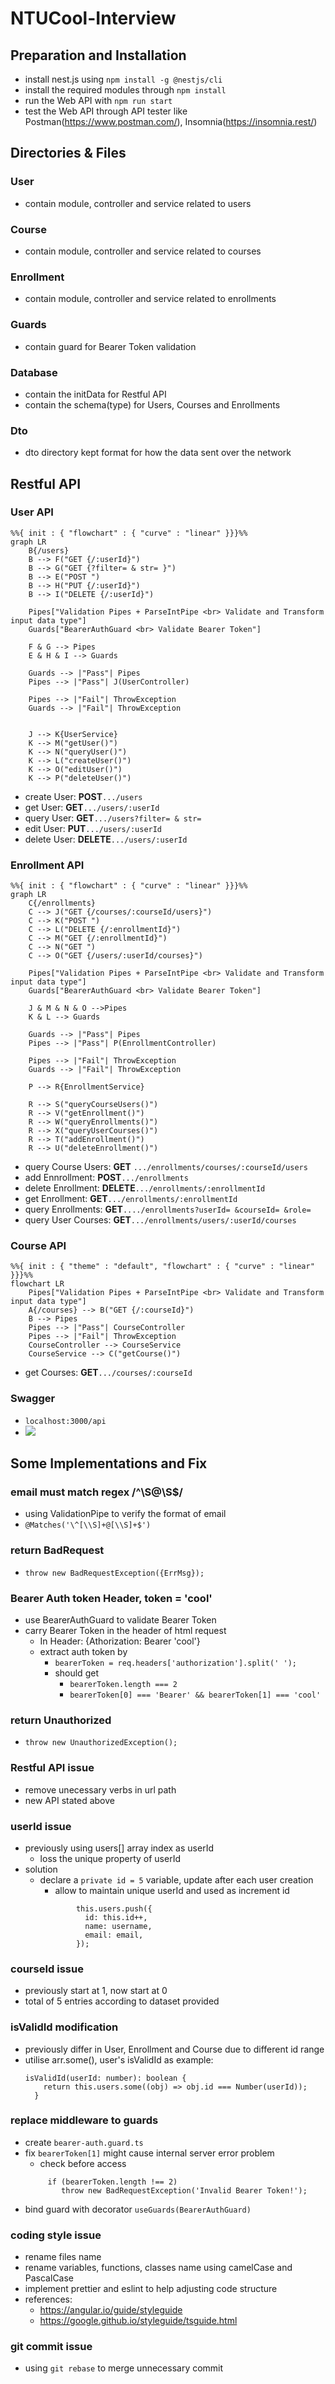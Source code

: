 # NTUCool-Interview

## Preparation and Installation
- install nest.js using `npm install -g @nestjs/cli`
- install the required modules through `npm install`
- run the Web API with `npm run start`
- test the Web API through API tester like Postman(https://www.postman.com/), Insomnia(https://insomnia.rest/) 

## Directories & Files
### User 
- contain module, controller and service related to users

### Course
- contain module, controller and service related to courses

### Enrollment
- contain module, controller and service related to enrollments

### Guards
- contain guard for Bearer Token validation

### Database
- contain the initData for Restful API
- contain the schema(type) for Users, Courses and Enrollments

### Dto
- dto directory kept format for how the data sent over the network

## Restful API
### User API
```mermaid
%%{ init : { "flowchart" : { "curve" : "linear" }}}%%
graph LR
    B{/users}
    B --> F("GET {/:userId}") 
    B --> G("GET {?filter= & str= }") 
    B --> E("POST ") 
    B --> H("PUT {/:userId}") 
    B --> I("DELETE {/:userId}") 
    
    Pipes["Validation Pipes + ParseIntPipe <br> Validate and Transform input data type"]
    Guards["BearerAuthGuard <br> Validate Bearer Token"]
   
    F & G --> Pipes
    E & H & I --> Guards
    
    Guards --> |"Pass"| Pipes
    Pipes --> |"Pass"| J(UserController)
    
    Pipes --> |"Fail"| ThrowException
    Guards --> |"Fail"| ThrowException
    

    J --> K{UserService}
    K --> M("getUser()")
    K --> N("queryUser()")
    K --> L("createUser()")
    K --> O("editUser()")
    K --> P("deleteUser()")
``` 

- create User: **POST**`.../users`
- get User: **GET**`.../users/:userId`
- query User: **GET**`.../users?filter= & str=`
- edit User: **PUT**`.../users/:userId`
- delete User: **DELETE**`.../users/:userId`

### Enrollment API
```mermaid
%%{ init : { "flowchart" : { "curve" : "linear" }}}%%
graph LR
    C{/enrollments}
    C --> J("GET {/courses/:courseId/users}")
    C --> K("POST ")
    C --> L("DELETE {/:enrollmentId}")
    C --> M("GET {/:enrollmentId}")
    C --> N("GET ")
    C --> O("GET {/users/:userId/courses}")

    Pipes["Validation Pipes + ParseIntPipe <br> Validate and Transform input data type"]
    Guards["BearerAuthGuard <br> Validate Bearer Token"]
  
    J & M & N & O -->Pipes
    K & L --> Guards
    
    Guards --> |"Pass"| Pipes
    Pipes --> |"Pass"| P(EnrollmentController)
    
    Pipes --> |"Fail"| ThrowException
    Guards --> |"Fail"| ThrowException

    P --> R{EnrollmentService}

    R --> S("queryCourseUsers()")
    R --> V("getEnrollment()")
    R --> W("queryEnrollments()")
    R --> X("queryUserCourses()")
    R --> T("addEnrollment()")
    R --> U("deleteEnrollment()")
```
- query Course Users: **GET** `.../enrollments/courses/:courseId/users`
- add Ennrollment: **POST**`.../enrollments`
- delete Enrollment: **DELETE**`.../enrollments/:enrollmentId`
- get Enrollment: **GET**`.../enrollments/:enrollmentId`
- query Enrollments: **GET**`..../enrollments?userId= &courseId= &role= `
- query User Courses: **GET**`.../enrollments/users/:userId/courses`
### Course API
``` mermaid
%%{ init : { "theme" : "default", "flowchart" : { "curve" : "linear" }}}%%
flowchart LR    
    Pipes["Validation Pipes + ParseIntPipe <br> Validate and Transform input data type"]
    A{/courses} --> B("GET {/:courseId}")
    B --> Pipes
    Pipes --> |"Pass"| CourseController
    Pipes --> |"Fail"| ThrowException
    CourseController --> CourseService
    CourseService --> C("getCourse()")
```
- get Courses: **GET**`.../courses/:courseId`

### Swagger 
- `localhost:3000/api`
- ![](https://i.imgur.com/T78IS5S.png)

## Some Implementations and Fix
### email must match regex \/^\S@\S$\/
- using ValidationPipe to verify the format of email
- `@Matches('\^[\\S]+@[\\S]+$') `
    
### return BadRequest 
- `throw new BadRequestException({ErrMsg});`

### Bearer Auth token Header, token = 'cool'
- use BearerAuthGuard to validate Bearer Token
- carry Bearer Token in the header of html request 
    - In Header: {Athorization: Bearer 'cool'}
    - extract auth token by 
        - `bearerToken = req.headers['authorization'].split(' ');`
        - should get 
            - `bearerToken.length === 2`
            - `bearerToken[0] === 'Bearer' && bearerToken[1] === 'cool'`

### return Unauthorized
-  `throw new UnauthorizedException();`

### Restful API issue
- remove unecessary verbs in url path 
- new API stated above 

### userId issue
- previously using users[] array index as userId
    - loss the unique property of userId
- solution
    - declare a `private id = 5` variable, update after each user creation
        - allow to maintain unique userId and used as increment id
        ```
                this.users.push({
                  id: this.id++,
                  name: username,
                  email: email,
                });
        ```

### courseId issue
- previously start at 1, now start at 0 
- total of 5 entries according to dataset provided

### isValidId modification
- previously differ in User, Enrollment and Course due to different id range
- utilise arr.some(), user's isValidId as example: 
    ```
    isValidId(userId: number): boolean {
        return this.users.some((obj) => obj.id === Number(userId));
      }
    ``` 
    
### replace middleware to guards
- create `bearer-auth.guard.ts`
- fix `bearerToken[1]` might cause internal server error problem
    - check before access 
    ```
         if (bearerToken.length !== 2)
            throw new BadRequestException('Invalid Bearer Token!');
    ```
- bind guard with decorator `useGuards(BearerAuthGuard)`

### coding style issue 
- rename files name
- rename variables, functions, classes name using camelCase and PascalCase
- implement prettier and eslint to help adjusting code structure
-  references: 
    -  https://angular.io/guide/styleguide 
    -  https://google.github.io/styleguide/tsguide.html

### git commit issue
- using `git rebase` to merge unnecessary commit

